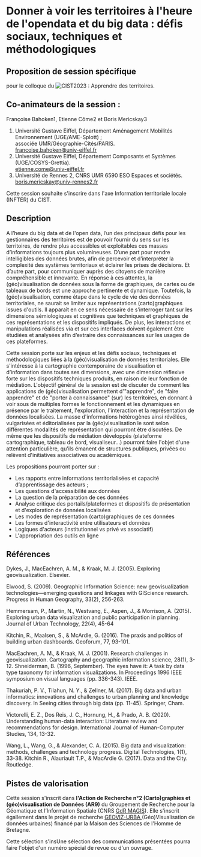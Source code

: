 # Donner à voir les territoires à l'heure de l'opendata et du big data : défis sociaux, techniques et méthodologiques

## Proposition de session spécifique
pour le colloque du ![CIST2023 : Apprendre des territoires](https://cist2023.sciencesconf.org/resource/page/id/4).</p>


## Co-animateurs de la session :

Françoise Bahoken1, Etienne Côme2 et Boris Mericskay3
1. Université Gustave Eiffel, Département Aménagement Mobilités Environnement (UGE/AME-Splott) ; </br> associée UMR/Géographie-Cités/PARIS.</br>
<francoise.bahoken@univ-eiffel.fr>
2. Université Gustave Eiffel, Département Composants et Systèmes (UGE/COSYS-Grettia).</br> <etienne.come@univ-eiffel.fr>
3. Université de Rennes 2, CNRS UMR 6590 ESO Espaces et sociétés.</br> <boris.mericskay@univ-rennes2.fr>

Cette session souhaite s'inscrire dans l'axe Information territoriale locale (INFTER) du CIST.

## Description

A l’heure du big data et de l'open data, l’un des principaux défis pour les gestionnaires des territoires est de pouvoir fournir du sens sur les territoires, de rendre plus accessibles et exploitables ces masses d’informations toujours plus volumineuses. D’une part pour rendre intelligibles des données brutes, afin de percevoir et d’interpréter la complexité des systèmes territoriaux et éclairer les prises de décisions. Et d’autre part, pour communiquer auprès des citoyens de manière compréhensible et innovante. En réponse à ces attentes, la (géo)visualisation de données sous la forme de graphiques, de cartes ou de tableaux de bords est une approche pertinente et dynamique. Toutefois, la (géo)visualisation, comme étape dans le cycle de vie des données territoriales, ne saurait se limiter aux représentations (carto)graphiques issues d'outils. Il apparaît en ce sens nécessaire de s’interroger tant sur les dimensions sémiologiques et cognitives que techniques et graphiques de ces représentations et les dispositifs impliqués. De plus, les interactions et manipulations réalisées via et sur ces interfaces doivent également être étudiées et analysées afin d’extraire des connaissances sur les usages de ces plateformes.

Cette session porte sur les enjeux et les défis sociaux, techniques et méthodologiques liées à la (géo)visualisation de données territoriales. 
Elle s'intéresse à la cartographie contemporaine de visualisation et d’information dans toutes ses dimensions, avec une dimension réflexive forte sur les dispositifs  techniques produits, en raison de leur fonction de médiation. L'objectif général de la session est de  discuter de comment les applications de (géo)visualisation permettent d'"apprendre", de "faire apprendre" et de "porter à connaissance" (sur) les territoires, en donnant à voir sous de multiples formes le fonctionnement et les dynamiques en présence par le traitement, l'exploration, l'interaction et la représentation de données localisées. La masse d'informations hétérogènes ainsi révélées, vulgarisées et éditorialisées par la (géo)visualisation le sont selon différentes modalités de représentation qui pourront être discutées. De même que les dispositifs de médiation développés (plateforme cartographique, tableau de bord, visualiseur...) pourront faire l'objet d'une attention particulière, qu'ils émanent de structures publiques, privées ou relèvent d'initiatives associatives ou académiques. 

Les propositions pourront porter sur :

- Les rapports entre informations territorialisées et capacité d’apprentissage des acteurs ;
- Les questions d'accessibilité aux données
- La question de la préparation de ces données
- Analyse critique des portails/plateformes et dispositifs de présentation et d'exploration de données localisées
- Les modes de représentation (carto)graphiques de ces données
- Les formes d'interactivité entre utilisateurs et données
- Logiques d'acteurs (institutionnel vs privé vs associatif)
- L'appropriation des outils en ligne


## Références

Dykes, J., MacEachren, A. M., & Kraak, M. J. (2005). Exploring geovisualization. Elsevier.

Elwood, S. (2009). Geographic Information Science: new geovisualization technologies—emerging questions and linkages with GIScience research. Progress in Human Geography, 33(2), 256-263.

Hemmersam, P., Martin, N., Westvang, E., Aspen, J., & Morrison, A. (2015). Exploring urban data visualization and public participation in planning. Journal of Urban Technology, 22(4), 45-64

Kitchin, R., Maalsen, S., & McArdle, G. (2016). The praxis and politics of building urban dashboards. Geoforum, 77, 93-101.

MacEachren, A. M., & Kraak, M. J. (2001). Research challenges in geovisualization. Cartography and geographic information science, 28(1), 3-12.
Shneiderman, B. (1996, September). The eyes have it: A task by data type taxonomy for information visualizations. In Proceedings 1996 IEEE symposium on visual languages (pp. 336-343). IEEE.

Thakuriah, P. V., Tilahun, N. Y., & Zellner, M. (2017). Big data and urban informatics: innovations and challenges to urban planning and knowledge discovery. In Seeing cities through big data (pp. 11-45). Springer, Cham.

Victorelli, E. Z., Dos Reis, J. C., Hornung, H., & Prado, A. B. (2020). Understanding human-data interaction: Literature review and recommendations for design. International Journal of Human-Computer Studies, 134, 13-32.

Wang, L., Wang, G., & Alexander, C. A. (2015). Big data and visualization: methods, challenges and technology progress. Digital Technologies, 1(1), 33-38.
Kitchin R., Alauriault T.P., & MacArdle G. (2017). Data and the City. Routledge.



## Pistes de valorisation

Cette session s'inscrit dans **l'Action de Recherche n°2 (Carto)graphies et (géo)visualisation de Données (AR9)** du Groupement de Recherche pour la Géomatique et l’Information Spatiale (CNRS [GdR MAGIS](https://gdr-magis.imag.fr/)). Elle s'inscrit égallement dans le projet de recherche [GEOVIZ-URBA ](https://www.mshb.fr/projets_mshb/geoviz-urba/6768/) (Géo)Visualisation de données urbaines) financé par la Maison des Sciences de l'Homme de Bretagne. 

Cette sélection s'insUne sélection des communications présentées pourra faire l'objet d'un numéro spécial de revue ou d'un ouvrage.
